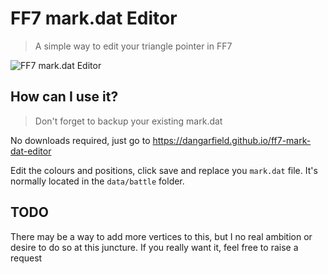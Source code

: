 # FF7 mark.dat Editor

> A simple way to edit your triangle pointer in FF7 

![FF7 mark.dat Editor](https://i.ibb.co/xmSpZW4/ff7-mark-dat-editor-2.png "FF7 mark.dat Editor")

## How can I use it?

> Don't forget to backup your existing mark.dat

No downloads required, just go to https://dangarfield.github.io/ff7-mark-dat-editor

Edit the colours and positions, click save and replace you `mark.dat` file. It's normally located in the `data/battle` folder.

## TODO

There may be a way to add more vertices to this, but I no real ambition or desire to do so at this juncture. If you really want it, feel free to raise a request